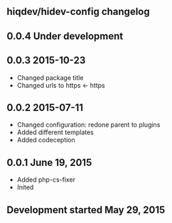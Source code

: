 hiqdev/hidev-config changelog
-----------------------------

## 0.0.4 Under development


## 0.0.3 2015-10-23

- Changed package title
- Changed urls to https <- https

## 0.0.2 2015-07-11

- Changed configuration: redone parent to plugins
- Added different templates
- Added codeception

## 0.0.1 June 19, 2015

- Added php-cs-fixer
- Inited

## Development started May 29, 2015

